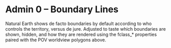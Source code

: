 # Admin 0 – Boundary Lines

Natural Earth shows de facto boundaries by default according to who controls the territory, versus de jure. Adjusted to taste which boundaries are shown, hidden, and how they are rendered using the fclass_* properties paired with the POV worldview polygons above.

